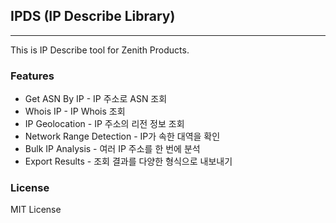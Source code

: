 ## IPDS (IP Describe Library)
---
This is IP Describe tool for Zenith Products.  

### Features
- Get ASN By IP - IP 주소로 ASN 조회
- Whois IP - IP Whois 조회
- IP Geolocation - IP 주소의 리전 정보 조회
- Network Range Detection - IP가 속한 대역을 확인
- Bulk IP Analysis - 여러 IP 주소를 한 번에 분석
- Export Results - 조회 결과를 다양한 형식으로 내보내기

### License
MIT License